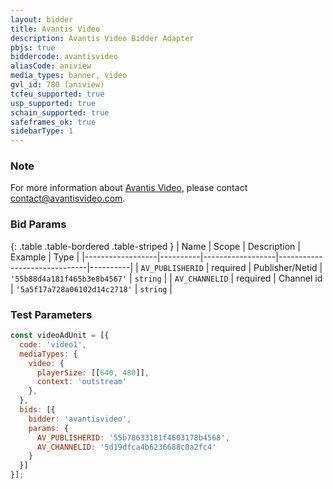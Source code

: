 ```yaml
---
layout: bidder
title: Avantis Video
description: Avantis Video Bidder Adapter
pbjs: true
biddercode: avantisvideo
aliasCode: aniview
media_types: banner, video
gvl_id: 780 (aniview)
tcfeu_supported: true
usp_supported: true
schain_supported: true
safeframes_ok: true
sidebarType: 1
---
```


### Note

For more information about [Avantis Video](https://www.avantisvideo.com/), please contact <contact@avantisvideo.com>.

### Bid Params

{: .table .table-bordered .table-striped }
| Name             | Scope    | Description      | Example                      | Type     |
|------------------|----------|------------------|------------------------------|----------|
| `AV_PUBLISHERID` | required | Publisher/Netid  | `'55b88d4a181f465b3e8b4567'` | `string` |
| `AV_CHANNELID`   | required | Channel id       | `'5a5f17a728a06102d14c2718'` | `string` |

### Test Parameters

```javascript
const videoAdUnit = [{
  code: 'video1',
  mediaTypes: {
    video: {
      playerSize: [[640, 480]],
      context: 'outstream'
    },
  },
  bids: [{
    bidder: 'avantisvideo',
    params: {
      AV_PUBLISHERID: '55b78633181f4603178b4568',
      AV_CHANNELID: '5d19dfca4b6236688c0a2fc4'
    }
  }]
}];
```
